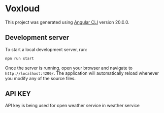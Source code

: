 # Voxloud

This project was generated using [Angular CLI](https://github.com/angular/angular-cli) version 20.0.0.

## Development server

To start a local development server, run:

```bash
npm run start
```

Once the server is running, open your browser and navigate to `http://localhost:4200/`. The application will automatically reload whenever you modify any of the source files.

## API KEY
API key is being used for open weather service in weather service